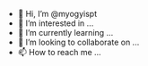 - 👋 Hi, I’m @myogyispt
- 👀 I’m interested in ...
- 🌱 I’m currently learning ...
- 💞️ I’m looking to collaborate on ...
- 📫 How to reach me ...

<!---
myogyispt/myogyispt is a ✨ special ✨ repository because its `README.md` (this file) appears on your GitHub profile.
You can click the Preview link to take a look at your changes.
--->
